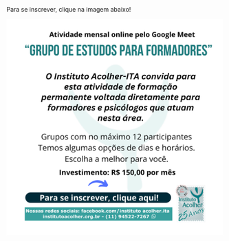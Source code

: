 <div class="z-depth-3" style="width: fit-content; margin: 0 auto">
Para se inscrever, clique na imagem abaixo!

  [![Atualização para Formadores](/img/gef-2025-05-26.png)](https://forms.gle/TtEcQth8Y8if2Mgu6)

</div>
